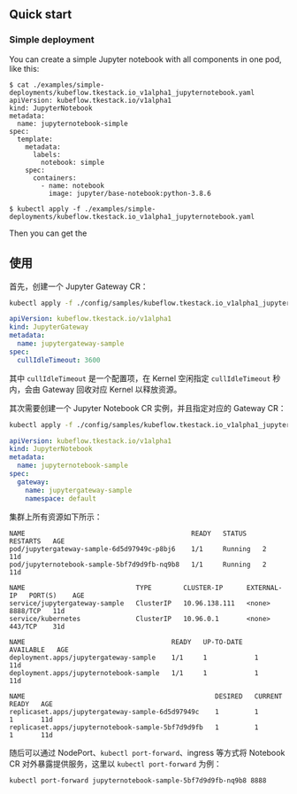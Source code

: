 ## Quick start

### Simple deployment

You can create a simple Jupyter notebook with all components in one pod, like this:

```
$ cat ./examples/simple-deployments/kubeflow.tkestack.io_v1alpha1_jupyternotebook.yaml
apiVersion: kubeflow.tkestack.io/v1alpha1
kind: JupyterNotebook
metadata:
  name: jupyternotebook-simple
spec:
  template:
    metadata:
      labels:
        notebook: simple
    spec:
      containers:
        - name: notebook
          image: jupyter/base-notebook:python-3.8.6

$ kubectl apply -f ./examples/simple-deployments/kubeflow.tkestack.io_v1alpha1_jupyternotebook.yaml
```

Then you can get the 

## 使用

首先，创建一个 Jupyter Gateway CR：

```bash
kubectl apply -f ./config/samples/kubeflow.tkestack.io_v1alpha1_jupytergateway.yaml
```

```yaml
apiVersion: kubeflow.tkestack.io/v1alpha1
kind: JupyterGateway
metadata:
  name: jupytergateway-sample
spec:
  cullIdleTimeout: 3600
```

其中 `cullIdleTimeout` 是一个配置项，在 Kernel 空闲指定 `cullIdleTimeout` 秒内，会由 Gateway 回收对应 Kernel 以释放资源。

其次需要创建一个 Jupyter Notebook CR 实例，并且指定对应的 Gateway CR：

```bash
kubectl apply -f ./config/samples/kubeflow.tkestack.io_v1alpha1_jupyternotebook.yaml
```

```yaml
apiVersion: kubeflow.tkestack.io/v1alpha1
kind: JupyterNotebook
metadata:
  name: jupyternotebook-sample
spec:
  gateway:
    name: jupytergateway-sample
    namespace: default
```

集群上所有资源如下所示：

```
NAME                                          READY   STATUS    RESTARTS   AGE
pod/jupytergateway-sample-6d5d97949c-p8bj6    1/1     Running   2          11d
pod/jupyternotebook-sample-5bf7d9d9fb-nq9b8   1/1     Running   2          11d

NAME                            TYPE        CLUSTER-IP      EXTERNAL-IP   PORT(S)    AGE
service/jupytergateway-sample   ClusterIP   10.96.138.111   <none>        8888/TCP   11d
service/kubernetes              ClusterIP   10.96.0.1       <none>        443/TCP    31d

NAME                                     READY   UP-TO-DATE   AVAILABLE   AGE
deployment.apps/jupytergateway-sample    1/1     1            1           11d
deployment.apps/jupyternotebook-sample   1/1     1            1           11d

NAME                                                DESIRED   CURRENT   READY   AGE
replicaset.apps/jupytergateway-sample-6d5d97949c    1         1         1       11d
replicaset.apps/jupyternotebook-sample-5bf7d9d9fb   1         1         1       11d
```

随后可以通过 NodePort、`kubectl port-forward`、ingress 等方式将 Notebook CR 对外暴露提供服务，这里以 `kubectl port-forward` 为例：

```
kubectl port-forward jupyternotebook-sample-5bf7d9d9fb-nq9b8 8888
```